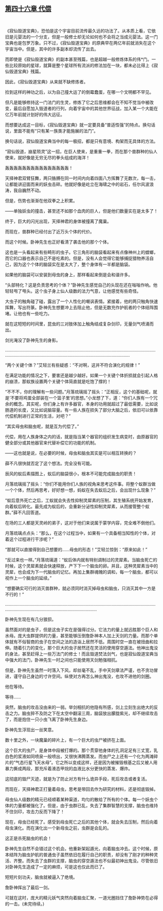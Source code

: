## [第四十六章 代偿](https://www.xxbiquge.com/11_11207/9114240.html)
﻿

  《寂仙毁道宝典》，恐怕是这个宇宙目前流传最久远的功法了。从本质上看，它依旧是元婴法的一个分支，但是一般修士却无论如何也不会将之当成元婴法。这一门宝典也是包罗万象。只不过，《寂仙毁道宝典》的原典早在两亿年前就消失在这个宇宙当中。但是，其中的许多副本却流传了出去。

  而即使是《寂仙毁道宝典》的副本甚至残篇，也是超越一般修炼体系的伟*门。一些比较原始的星球，就算是整个星球所有流派的修法加在一块，都未必比得上《寂仙毁道宝典》残篇。

  因此，《寂仙毁道宝典》从来就不缺修炼者。

  捡到这样的神功之后，以为自己撞大运了的倒霉蠢蛋，在哪一个文明都不罕见。

  但凡是能够修持这一门法门的生灵，修炼了它之后思维都会在不知不觉当中被改变，最后自愿加入毁道者的行列，向着宇宙中的其他世界征战，加入某一个大能在亿万年前就计划好的伟大远征。

  而想要达成这一目标，《寂仙毁道宝典》就一定要具备“普适性强”的特点。换句话说，里面不能有“只有某一族类才能施展的法门”。

  换句话说，寂仙毁道宝典当中的每一极招，都是只有意境、构架而无具体的方法。

  “寂仙毁道，崩星陨灵”这一招，在巨人使来，是重重一拳，而在那个兽群种的仙人使来，就好像是无穷无尽的拳头组成的海洋！

  轰轰轰轰轰轰轰轰轰轰轰轰轰轰轰！

  天择神君双臂狂舞，两只胳膊在同一时间内向着四面八方挥舞了无数次，每一击，让都能讲迎面而来的妖虫击碎。他就好像是屹立在海啸之中的岩石，任尔风波浪涛，我自巍然不动。

  但是，伤势也渐渐在他双拳之上积累。

  ——单独妖虫的撞击，甚至还不如那个血肉的巨人，但是他们数量实在是太多了！

  终于，巨大的闪光出现，天择神君的身体被撞离了魔巢。

  而现在，兽群种已经付出了近万头个体的代价。

  而这个时候。卧神先生也正好看清了袭击他的那个个体。

  这也是一头看起来有些畸形的虫子。它三角形的脑袋看起来有点像神州上的螳螂，而它的口器也表示自己不是吃素的。但是，没有人会觉得它能够捕捉猎物养活自己，因为这个个体的脑袋实在是太大了，整个身体有一半都是脑袋。

  如果他的脑袋可以安装到母虫的身上，那样看起来倒是会和谐许多。

  “头部特化？这是负责思考的个体？”卧神先生感觉自己的头现在还在嗡嗡作响。他轻轻甩了甩头。这个虫子身上仙人级数的法力气意，让他感觉有些奇怪。

  大虫子的触角碰了碰，露出了一个人性化的嘲讽表情。紧接着，他的两只触角快速挥舞，写出符篆。卧神先生想要冲上去阻止他，但是无数充作护航者的个体结阵围堵。让他也有一些吃力。

  就在这短短的时间里，昆虫的三对肢体加上触角结成复杂剑印，无量剑气喷涌而出。

  剑光淹没了卧神先生的身影。

  ………………………………………………………………………………………………………………………………………………………………………………………………………

  “两个关键个体？”艾轻兰有些疑惑：“不对啊，这并不符合演化的规律！”

  在满足功能的情况之下，要害还是越少越好。如果一个关键个体折损就会引起人格的崩溃，那蚁族设置两个关键个体简直就是吃饱了撑的！

  “不不不，你的理解有一些问题。”月落琉璃摇了摇头：“正相反，这个的基础呢，就是‘不要将鸡蛋全部装在一个篮子里’的思想。”小龙想了下，道：“你们人族有一个冗余的概念。其实呢，你们身上有许多器官，本身的功用就超过了最低需要，比如说肠道的长度，又比如说脑容量。有一些人族在损失了部分大脑之后，依旧可以依靠代偿机制进行正常的生活，对吧？”

  “其实母虫和脑虫呢，就是互为代偿了。”

  代偿，用在人族身体之内的话，就是指当某个器官的组织发生病变时，由原器官的健全部分或其他器官来代替补偿它的功能的机制。

  ——这也就是说，在必要的时候，母虫和脑虫其实是可以相互转换的？

  薛不凡很快就否定了这个想法。完全没有可能。

  辰风的蚁后素描图上，蚁后的脑袋很小，根本不可能完成脑虫的职责！

  月落琉璃摇了摇头：“你们不能用你们人族的视角来思考这件事。将整个蚁群当做一个个体，然后再思考，好好想一想，蚂蚁在失去蚁后之后，会出现什么现象？”

  “蚁后意外死亡之后，工蚁就会失去性抑制灵犀素的压制，其生殖系统开始发育，向着蚁后转化。最先成为蚁后的，会重新分泌性抑制灵犀素，从而接管整个蚁群。”薛不凡回答道。

  在场的三人都是天灵岭的弟子，这对于他们来说属于蒙学内容，完全难不倒他们。

  月落琉璃点点头：“那么，在这个过程当中，如果有一个具备相当知性的个体，对着这个过程进行干涉呢？”

  “那就可以直接得到自己想要的……母虫的形态！”艾轻兰惊到：“原来如此！”

  “反过来也一样。”月落琉璃道：“蚁后体内就有特别调制过的灵犀素。当脑虫死亡的时候，这个灵犀素就会快速释放，产下下一个脑虫的卵。并且，这种灵犀素当中的灵犀，也会成为下一代脑虫的记忆。再加上集群魂魄的调和，每一个脑虫，都可以视作上一个脑虫的延续。”

  “想要确实可行的消灭兽群种，就必须同时消灭掉母虫和脑虫，只消灭其中一方是不行的！”

  ………………………………………………………………………………………………………………………………………………………………………………

  卧神先生现在有几分狼狈。

  虽然面对的是虫子，但是这虫子实在是强得过分。它法力的量上就远胜那个巨人和水母。庞大虫群提供的力量，甚至能够压倒詹卧神本人加上天剑的力量。而那个单体就有不俗智商的虫子在空间之法的造诣上居然不低。周围时空一直在被扭曲和拉伸。随着引力的变化，那个巨大的虫子居然还在灵活的使用穿空遁法。他神出鬼没的身法，甚至赶得上一些万法门的修士！而且毁道焚法剑气，也是寂仙毁道宝典当中强大的法门，卧神先生一时之间也只能使用天剑勉强相抗。

  但是，卧神先生虽然一时落入下风，却丝毫不乱，手中天剑章法严谨，也不贪功冒进，谨守自己身边的寸许空间。纵使对方再怎么神出鬼没，也攻不进他的剑圈。

  他在等待。

  等待……

  突然，脑虫的攻击没由来的一弱。举剑相抗的他隐有所感，剑上立刻生出绝大的反击之力。脑虫猝不及防之下在太空中翻滚三周，脑袋放出朦胧紫光，却不继续攻击了，而是抱住一只小虫飞离了卧神先生身边。

  卧神先生浮现出一丝笑意。

  数十里之外，一块魔巢的碎片上，有一个巨大的虫尸被挤在上面。

  这个巨大的虫尸，是身体中段被打爆的。那个贯穿他身体的孔洞足足有三丈宽，乳白色的浆液如同喷泉一般喷出，又很快沸腾蒸发。而虫尸之上还有一个化为两滩碎片的“气态行星飞天水母”。它之所以变成这样，还是因为被摧毁根基之后又被人用暴力撕成两段，那充斥着液态甲烷的血液比水分更快的蒸发、爆炸。

  这彻底的毁尸灭迹，就是为了防止对方有什么诡异手段，死后攻击或者复活。

  而现在，天择神君正打量着母虫，思考是带回去作为研究的材料，还是彻底毁掉。

  母虫仙人级数的精元已经顺着某种渠道，均匀的散给了所有的个体。每一个妖虫个体的力量都被强化了。但是，由于虫群已乱，失去了集群智慧的支撑，脑虫也维持不住剑印，攻击力反而下降了！

  现在，母虫已经死了。感受到母虫死亡之后的其他个体，就会失去压制，然后向着母虫演化。而在演化出一个新母虫之前，虫群是会乱的。

  这正是杀死脑虫的机会！

  卧神先生自然不会错过这个机会。他重新架起遁光，向着脑虫冲去。这个时候，原本结阵为脑虫护航的普通虫子虽然依旧在履行自己的职责，却没有了刚才的种种灵活、齐整。而失去了虫群的支撑，脑虫的穿空遁法也不似最初神出鬼没。尽管依旧对卧神先生造成了一定的麻烦，可是这也仅此而已了。

  短短片刻功夫，脑虫就被逼入了绝境。

  詹卧神挥出了最后一剑。

  可就在这时，庞大的精元妖气突然向着脑虫汇聚，一道光圈挡住了詹卧神势在必得的一击。(未完待续。)
